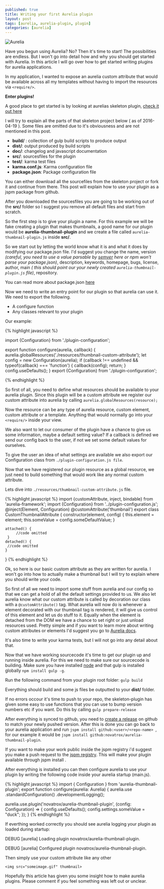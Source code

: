 ```yaml
---
published: true
title: Writing your first Aurelia plugin
layout: post
tags: [aurelia, aurelia-plugin, plugin]
categories: [aurelia]
---
```

![Aurelia](http://aurelia.io/images/main-logo.svg)

Have you begun using Aurelia? No? Then it's time to start! The possibilities are endless. But I won't go into detail how and why you should get started with Aurelia. In this article I will go over how to get started writing plugins for aurelia applications.

In my application, I wanted to expose an aurelia custom attribute that would be available across all my templates without having to import the resources via ```<require/>```. 

<b>Enter plugins! </b>

A good place to get started is by looking at aurelias skeleton plugin,  [check it out here]( https://github.com/aurelia/skeleton-plugin )

I will try to explain all the parts of that skeleton project below ( as of 2016-04-19 ). Some files are omitted due to it's obviousness and are not mentioned in this post.
<ul>
<li><b>build/</b> : collection of gulp build scripts to produce output</li>
<li><b>dist/</b>: output produced by build scripts</li>
<li><b>doc/</b>: changelog and javascript documentation</li>
<li><b>src/</b>: sourcesfiles for the plugin </li>
<li><b>test/</b>: karma test files </li>
<li><b>karma.conf.js</b>: Karma configuration file</li>
<li><b>package.json</b>: Package configuration file </li>
</ul>

You can either download all the sourcefiles from the skeleton project or fork it and continue from there. This post will explain how to use your plugin as a jspm package from github.

After you downloaded the sourcesfiles you are going to be working out of the <b>src/</b> folder so I suggest you remove all default files and start from scratch.

So the first step is to give your plugin a name. For this example we will be fake creating a plugin that makes thumbnails, a good name for our plugin would be <b>aurelia-thumbnail-plugin</b> and we create a file called ```aurelia-thumbnail-plugin.js``` inside <b>src/</b>.

So we start out by letting the world know what it is and what it does by modifying our package.json file. I'd suggest you change the name, version <i>(careful, you need to use a value parsable by [semver](https://docs.npmjs.com/misc/semver) here or npm won't parse your package.json)</i>, description, keywords, homepage, bugs, license, author, main <i>( this should point our your newly created ```aurelia-thumbnail-plugin.js``` file)</i>, repository.  

You can read more about package.json [here](https://docs.npmjs.com/files/package.json)

Now we need to write an entry point for our plugin so that aurelia can use it. We need to export the following. 

<ul>
<li>A configure function </li>
<li>Any classes relevant to your plugin </li>
</ul>

Our example:

{% highlight javascript %}

import {Configuration} from './plugin-configuration';

export function configure(aurelia, callback) {
  aurelia.globalResources('./resources/thumbnail-custom-attribute');
  let config = new Configuration(aurelia);
  if (callback !== undefined && typeof(callback) === 'function') {
    callback(config);
    return;
  }
  config.useDefaults();
}
export {Configuration} from './plugin-configuration';

{% endhighlight %}

So first of all, you need to define what resources should be available to your aurelia plugin. Since this plugin will be a custom attribute we register our custom attribute into aurelia by calling ```aurelia.globalResources(resource);```

Now the resource can be any type of aurelia resource, custom element, custom attribute or a template. Anything that would normally go into your ```<require/>``` inside your view.

We also want to let our consumer of the plugin have a chance to give us some information, maybe a default setting value? If a callback is defined we send our config back to the user, if not we set some default values for ourselves. 

To give the user an idea of what settings are available we also export our Configuration class from ```./plugin-configuration.js file```.

Now that we have registered our plugin resource as a global resource, we just need to build something that would work like any normal custom attribute. 

Lets dive into ```./resources/thumbnail-custom-attribute.js``` file. 

{% highlight javascript %}
import {customAttribute, inject, bindable} from 'aurelia-framework';
import {Configuration} from '../plugin-configuration.js';
@inject(Element, Configuration)
@customAttribute('thumbnail')
export class CustomThumbnailAttribute {
    constructor(element, config) {
	this.element = element;
        this.someValue = config.someDefaultValue;
    }

    attached() {
         //code omitted
     }
    detached() {
	 //code omitted	
    }
}
{% endhighlight %}


Ok, so here is our basic custom attribute as they are written for aurelia. I won't go into how to actually make a thumbnail but I will try to explain where you should write your code.

So first of all we need to import some stuff from aurelia and our config so that we can get a hold of all the default settings provided to us. 
We also let aurelia know what our custom attribute is called by decoration our class with a ```@customAttribute()``` tag. What aurelia will now do is whenever a element decorated with our thumbnail tag is rendered, it will give us control of this element and let us do stuff to it. Equally when the element is detached from the DOM we have a chance to set right or just unload resources used. Pretty simple and if you want to learn more about writing custom attributes or elements I'd suggest you go to [Aurelia docs]( http://aurelia.io/docs.html#/aurelia/templating/1.0.0-beta.1.2.2/doc/article/templating-custom-attributes).

It's also time to write your karma tests, but I will not go into any detail about that.

Now that we have working sourcecode it's time to get our plugin up and running inside aurelia.  For this we need to make sure our sourcecode is building. Make sure you have installed [node](https://nodejs.org/en/) and that gulp is installed globally ```npm install gulp -g```.

Run the following command from your plugin root folder:
```gulp build```

Everything should build and some js files be outputted to your <b>dist/</b> folder. 

If no errors occour it's time to push to your repo, the skeleton-plugin has given some easy to use functions that you can use to bump version numbers etc if you want. Do this by calling ```gulp prepare-release```

After everything is synced to github, you need to [create a release](https://help.github.com/articles/creating-releases/) on github to match your newly pushed version. After this is done you can go back to your aurelia application and run ```jspm install github:<user>/<repo-name> ```, for our example it would be ``` jspm install github:novatrox/aurelia-thumbnail-plugin ```. 

If you want to make your work public inside the jspm registry i'd suggest you make a push request to the [jspm registry](https://github.com/jspm/registry). This will make your plugin available through jspm install <plugin name>.

After everything is installed you can then configure aurelia to use your plugin by writing the following code inside your aurelia startup (main.js).

 
{% highlight javascript %}
import { Configuration } from 'aurelia-thumbnail-plugin';
export function configure(aurelia: Aurelia) {
    aurelia.use
        .standardConfiguration()
        .developmentLogging();
    
 aurelia.use.plugin('novatrox/aurelia-thumbnail-plugin', (config: Configuration) => {
        config.useDefaults();
        config.settings.someValue = "duck";
    });
}
{% endhighlight %}

If everthing worked correctly you should see aurelia logging your plugin as loaded during startup:

DEBUG [aurelia] Loading plugin novatrox/aurelia-thumbnail-plugin.

DEBUG [aurelia] Configured plugin novatrox/aurelia-thumbnail-plugin.

Then simply use your custom attribute like any other

```
<img src="someimage.gif" thumbnail>
```

Hopefully this article has given you some insight how to make aurelia plugins. Please comment if you feel something was left out or unclear.
